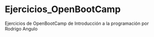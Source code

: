 # Ejercicios_OpenBootCamp
Ejercicios de OpenBootCamp de Introducción a la programación por Rodrigo Angulo


